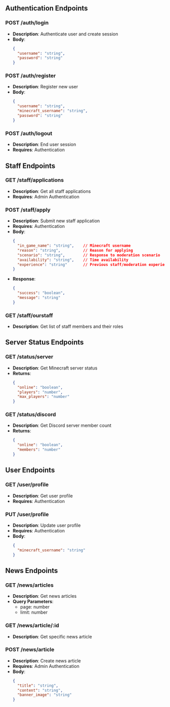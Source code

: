 
## Authentication Endpoints

### POST /auth/login
- **Description**: Authenticate user and create session
- **Body**:
  ```json
  {
    "username": "string",
    "password": "string"
  }
  ```

### POST /auth/register
- **Description**: Register new user
- **Body**:
  ```json
  {
    "username": "string",
    "minecraft_username": "string",
    "password": "string"
  }
  ```

### POST /auth/logout
- **Description**: End user session
- **Requires**: Authentication

## Staff Endpoints

### GET /staff/applications
- **Description**: Get all staff applications
- **Requires**: Admin Authentication

### POST /staff/apply
- **Description**: Submit new staff application
- **Requires**: Authentication
- **Body**:
  ```json
  {
    "in_game_name": "string",    // Minecraft username
    "reason": "string",          // Reason for applying
    "scenario": "string",        // Response to moderation scenario
    "availability": "string",    // Time availability
    "experience": "string"       // Previous staff/moderation experience
  }
  ```
- **Response**: 
  ```json
  {
    "success": "boolean",
    "message": "string"
  }
  ```


### GET /staff/ourstaff
- **Description**: Get list of staff members and their roles

## Server Status Endpoints

### GET /status/server
- **Description**: Get Minecraft server status
- **Returns**:
  ```json
  {
    "online": "boolean",
    "players": "number",
    "max_players": "number"
  }
  ```

### GET /status/discord
- **Description**: Get Discord server member count
- **Returns**:
  ```json
  {
    "online": "boolean",
    "members": "number"
  }
  ```

## User Endpoints

### GET /user/profile
- **Description**: Get user profile
- **Requires**: Authentication

### PUT /user/profile
- **Description**: Update user profile
- **Requires**: Authentication
- **Body**:
  ```json
  {
    "minecraft_username": "string"
  }
  ```

## News Endpoints

### GET /news/articles
- **Description**: Get news articles
- **Query Parameters**:
  - page: number
  - limit: number

### GET /news/article/:id
- **Description**: Get specific news article

### POST /news/article
- **Description**: Create news article
- **Requires**: Admin Authentication
- **Body**:
  ```json
  {
    "title": "string",
    "content": "string",
    "banner_image": "string"
  }
  ```
